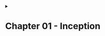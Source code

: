 <details>
<summary><h1>Chapter 01 - Inception</h1></summary>

## 1. What is Emmet?
> Emmet is a set of plug-ins for text editors that allow for high-speed coding and editing in HTML, XML, XSLT, and other structured code formats via content assist.
>> Emmet is a free add-on for your text editor. It allows you to type shortcuts that are then expanded into full pieces of code. By using Emmet, developers type less, they save both on keystrokes and time.`

---

## 2. Difference between a Library and Framework?
### Library: 

- `A Library is a set of code that was previously written by a developer that you can call when you are building your project.`

- `In Library, you import or call specific methods that you need for your project.`

- `In simple words, a bunch of code packed together that can be used repeatedly is known as Library.`

- `Reusability is one of the main reasons to use libraries.`

### Framework:

- `A framework is a supporting structure that gives shape to your code.`

- `In the Framework, you have to fill the structure accordingly with your code.`

- `There is a specific structure for a particular framework that you have to follow, and it's generally more restrictive than Library.`

- `One thing to remember here is that frameworks sometimes get quite large, so they may also use the Library.`

### `Key Difference between Library vs Framework`

> The main key difference between the Library and Framework is something known as inversion of control. Let's understand this inversion of control more in detail.

- When you import a library, you have to call the specific methods or functions of your choice so, and it's up to you when and where to call the Library.

- Here, you are in charge of flow.

- On the other hand, Framework itself makes a call to your code and provide you with some space to write down details.

- So, while using framework your framework is in charge of flow.

- In Library, your code is going to call the Library whereas, in Framework, your code is being called by Framework.

---

## 3. What is CDN? Why do we use it?

> A `content delivery network` (CDN) is a group of geographically distributed servers that speed up the delivery of web content by bringing it closer to where users are. Data centers across the globe use caching, a process that temporarily stores copies of files, so that you can access internet content from a web-enabled device or browser more quickly through a server near you. 
---
## 4. Why is React known as React?
---
## 5. What is crossorigin in script tag?
---
## 6. What is diference between React and ReactDOM?
---
## 7. What is difference between react.development.js and react.production.js files via CDN?
---
## 8. What is async and defer?
---

</details>